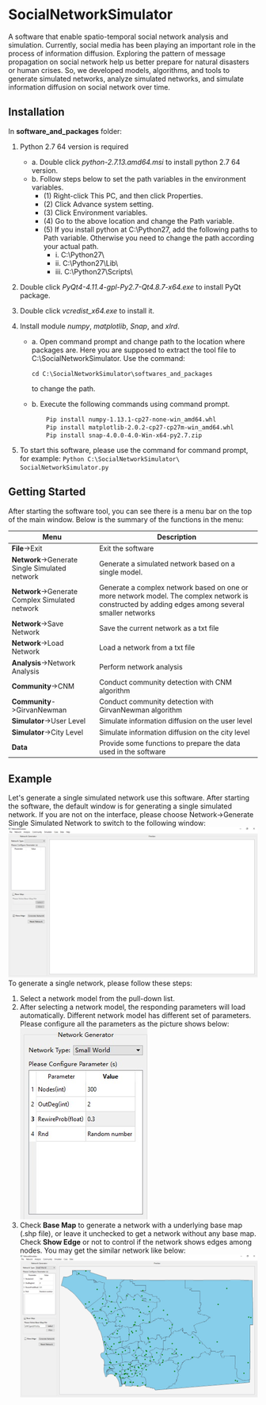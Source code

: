 
# SocialNetworkSimulator
A software that enable spatio-temporal social network analysis and simulation.
Currently, social media has been playing an important role in the process of information diffusion. Exploring the pattern of message propagation on social network help us better prepare for natural disasters or human crises. So, we developed models, algorithms, and tools to generate simulated networks, analyze simulated networks, and simulate information diffusion on social network over time.


## Installation
In **software_and_packages** folder: 
1) Python 2.7 64 version is required

     * a. Double click *python-2.7.13.amd64.msi* to install python 2.7 64 version.
     * b. Follow steps below to set the path variables in the environment variables.
          - (1) Right-click This PC, and then click Properties.
          - (2) Click Advance system setting.
          - (3) Click Environment variables.     
          - (4) Go to the above location and change the Path variable.
          - (5) If you install python at C:\Python27, add the following paths to Path variable. Otherwise you need to change the path according your actual path.
               * i. C:\Python27\
               * ii. C:\Python27\Lib\
               * iii. C:\Python27\Scripts\
     
2) Double click *PyQt4-4.11.4-gpl-Py2.7-Qt4.8.7-x64.exe* to install PyQt package.
3) Double click *vcredist_x64.exe* to install it.
4) Install module *numpy*, *matplotlib*, *Snap*, and *xlrd*.
     - a. Open command prompt and change path to the location where packages are. Here you are supposed to extract the tool file to C:\SocialNetworkSimulator. Use the command:
	     ```	
	    cd C:\SocialNetworkSimulator\softwares_and_packages
	    ```
	     to change the path.
	     
     - b. Execute the following commands using command prompt.
          ```
	          Pip install numpy-1.13.1-cp27-none-win_amd64.whl
	          Pip install matplotlib-2.0.2-cp27-cp27m-win_amd64.whl
	          Pip install snap-4.0.0-4.0-Win-x64-py2.7.zip
          ```
5) To start this software, please use the command for command prompt, for example:    			```Python C:\SocialNetworkSimulator\ SocialNetworkSimulator.py```
## Getting Started

After starting the software tool, you can see there is a menu bar on the top of the main window. Below is the summary of the functions in the menu:


| Menu | Description |
|---|---|
| **File**->Exit|Exit the software|
| **Network**->Generate Single Simulated network | Generate a simulated network based on a single model.|
| **Network**->Generate Complex Simulated network | Generate a complex network based on one or more network model. The complex network is constructed by adding edges among several smaller networks|
| **Network**->Save Network | Save the current network as a txt file|
| **Network**->Load Network | Load a network from a txt file|
| **Analysis**->Network Analysis | Perform network analysis|
| **Community**->CNM | Conduct community detection with CNM algorithm|
| **Community**->GirvanNewman |Conduct community detection with GirvanNewman algorithm  |
| **Simulator**->User Level |Simulate information diffusion on the user level |
| **Simulator**->City Level |Simulate information diffusion on the city level |
| **Data** |Provide some functions to prepare the data used in the software|

## Example

Let's generate a single simulated network use this software.
After starting the software, the default window is for generating a single simulated network. If you are not on the interface, please choose Network->Generate Single Simulated Network to switch to the following window:
![ Generate a Single Simulated Network](/images/example1.jpg)
To generate a single network, please follow these steps:
 1. Select a network model from the pull-down list.
 2. After selecting a network model, the responding parameters will load automatically. Different network model has different set of parameters. Please configure all the parameters as the picture shows below:
 ![ Configure parameters for the network](/images/example2.jpg)
 3. Check **Base Map** to generate a network with a underlying base map (.shp file), or leave it unchecked to get a network without any base map. Check **Show Edge** or not to control if the network shows edges among nodes.
 You may get the similar network like below:
 ![ Interface after a network is generated](/images/example3.jpg)
